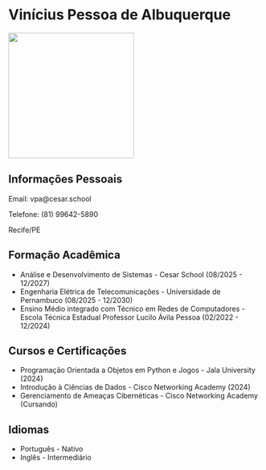 
<!DOCTYPE html>
<html lang="pt-br">
<head>
  <meta charset="UTF-8">
  <title>Vinícius Pessoa de Albuquerque</title>
</head>
<body>
  <h1>Vinícius Pessoa de Albuquerque</h1>
  <img src="![GAB_8527](https://github.com/user-attachments/assets/4a1886b5-545c-451a-a4fe-ce8bcdd43fb0)" width="250">

  <h2>Informações Pessoais</h2>
  <p>Email: vpa@cesar.school</p>
  <p>Telefone: (81) 99642-5890</p>
  <p>Recife/PE</p>

  <h2>Formação Acadêmica</h2>
  <ul>
    <li>Análise e Desenvolvimento de Sistemas - Cesar School (08/2025 - 12/2027)</li>
    <li>Engenharia Elétrica de Telecomunicações - Universidade de Pernambuco (08/2025 - 12/2030)</li>
    <li>Ensino Médio integrado com Técnico em Redes de Computadores - Escola Técnica Estadual Professor Lucilo Ávila Pessoa (02/2022 - 12/2024)</li>
  </ul>

  <h2>Cursos e Certificações</h2>
  <ul>
    <li>Programação Orientada a Objetos em Python e Jogos - Jala University (2024)</li>
    <li>Introdução à Ciências de Dados - Cisco Networking Academy (2024)</li>
    <li>Gerenciamento de Ameaças Cibernéticas - Cisco Networking Academy (Cursando)</li>
  </ul>

  <h2>Idiomas</h2>
  <ul>
    <li>Português - Nativo</li>
    <li>Inglês - Intermediário</li>
  </ul>
</body>
</html>
